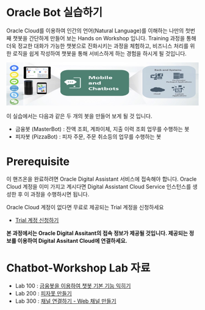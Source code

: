 # Oracle Bot 실습하기

Oracle Cloud를 이용하여 인간의 언어(Natural Language)를 이해하는 나만의 첫번째 챗봇을 간단하게 만들어 보는 Hands on Workshop 입니다.
Training 과정을 통해 더욱 정교한 대화가 가능한 챗봇으로 진화시키는 과정을 체험하고, 비즈니스 처리를 위한 로직을 쉽게 작성하여 챗봇을 통해 서비스하게 하는 경험을 하시게 될 것입니다.

![](images/mobile_overviw.jpg)

이 실습에서는 다음과 같은 두 개의 봇을 만들어 보게 될 것 입니다.

* 금융봇 (MasterBot) : 잔액 조회, 계좌이체, 지출 이력 조회 업무를 수행하는 봇
* 피자봇 (PizzaBot) : 피자 주문, 주문 취소등의 업무를 수행하는 봇

# Prerequisite 
이 핸즈온을 완료하려면 Oracle Digital Assistant 서비스에 접속해야 합니다. Oracle Cloud 계정을 이미 가지고 계시다면 Digital Assistant Cloud Service 인스턴스를 생성한 후 이 과정을 수행하시면 됩니다. 

Oracle Cloud 계정이 없다면 무료로 제공되는 Trial 계정을 신청하세요
* [Trial 계정 신청하기](http://www.oracloud.kr/post/oracle_cloud_trial_universal/)

**본 과정에서는 Oracle Digital Assitant의 접속 정보가 제공될 것입니다. 제공되는 정보를 이용하여 Digital Assitant Cloud에 연결하세요.**


# Chatbot-Workshop Lab 자료

* Lab 100 : [금융봇을 이용하여 챗봇 기본 기능 익히기](Lab100%20-%20Chatbot%20Overview.md)
* Lab 200 : [피자못 만들기](Lab200%20-%20피자봇%20만들기.md)
* Lab 300 : [채널 연결하기 - Web 채널 만들기](Lab300%20-%20%EB%8B%A4%EC%96%91%ED%95%9C%20Layout%20%EC%82%AC%EC%9A%A9%ED%95%B4%EC%84%9C%20%EB%8B%B5%EB%B3%80%20%EC%83%9D%EC%84%B1%ED%95%98%EA%B8%B0.md)
